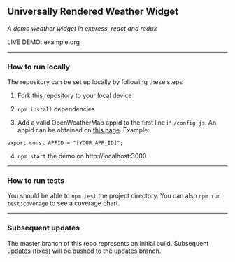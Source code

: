 ## Universally Rendered Weather Widget

_A demo weather widget in express, react and redux_

LIVE DEMO: example.org

---

### How to run locally

The repository can be set up locally by following these steps

1.  Fork this repository to your local device

2.  `npm install` dependencies

3.  Add a valid OpenWeatherMap appid to the first line in `/config.js`. An appid can be obtained on [this page](https://openweathermap.org/appid). Example:

`export const APPID = "[YOUR_APP_ID]";`

4.  `npm start` the demo on http://localhost:3000

---

### How to run tests

You should be able to `npm test` the project directory. You can also `npm run test:coverage` to see a coverage chart.

---

### Subsequent updates

The master branch of this repo represents an initial build. Subsequent updates (fixes) will be pushed to the updates branch.
